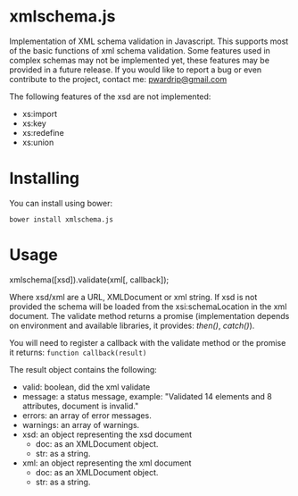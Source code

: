 # xmlschema.js
Implementation of XML schema validation in Javascript. This supports most of the basic functions of xml schema validation. 
Some features used in complex schemas may not be implemented yet, these features may be provided in a future release. 
If you would like to report a bug or even contribute to the project, contact me: pwardrip@gmail.com

The following features of the xsd are not implemented:

* xs:import
* xs:key
* xs:redefine
* xs:union

# Installing
You can install using bower:

`bower install xmlschema.js`

# Usage

xmlschema([xsd]).validate(xml[, callback]);

Where xsd/xml are a URL, XMLDocument or xml string. If xsd is not provided the schema will be loaded from the
xsi:schemaLocation in the xml document. The validate method returns a promise (implementation depends
on environment and available libraries, it provides: _then()_, _catch()_).

You will need to register a callback with the validate method or the promise it returns:
`function callback(result)`

The result object contains the following:

* valid: boolean, did the xml validate
* message: a status message, example: "Validated 14 elements and 8 attributes, document is invalid."
* errors: an array of error messages.
* warnings: an array of warnings.
* xsd: an object representing the xsd document
    * doc: as an XMLDocument object.
    * str: as a string.
* xml: an object representing the xml document
    * doc: as an XMLDocument object.
    * str: as a string.
